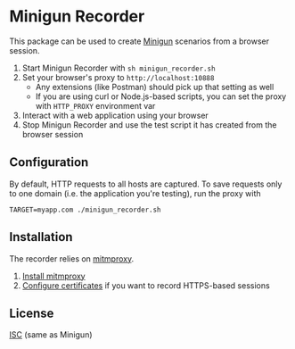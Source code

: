 # Minigun Recorder

This package can be used to create [Minigun](http://minigun.io) scenarios from a browser session.

1. Start Minigun Recorder with `sh minigun_recorder.sh`
2. Set your browser's proxy to `http://localhost:10888`
    - Any extensions (like Postman) should pick up that setting as well
    - If you are using curl or Node.js-based scripts, you can set the proxy with `HTTP_PROXY` environment var 
3. Interact with a web application using your browser
4. Stop Minigun Recorder and use the test script it has created from the
browser session

## Configuration

By default, HTTP requests to all hosts are captured. To save requests only to one domain (i.e. the application you're testing), run the proxy with

```
TARGET=myapp.com ./minigun_recorder.sh
```

## Installation

The recorder relies on [mitmproxy](https://mitmproxy.org).

1. [Install mitmproxy](http://docs.mitmproxy.org/en/stable/install.html)
2. [Configure certificates](http://docs.mitmproxy.org/en/stable/certinstall.html#installing-the-mitmproxy-ca-certificate-manually) if you want to record HTTPS-based sessions

## License

[ISC](https://en.wikipedia.org/wiki/ISC_license) (same as Minigun)

